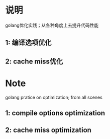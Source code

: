 # 说明
golang优化实践；从各种角度上去提升代码性能
## 1: 编译选项优化
## 2: cache miss优化
# Note
golang pratice on optimization; from all scenes
## 1: compile options optimization
## 2: cache miss optimization
